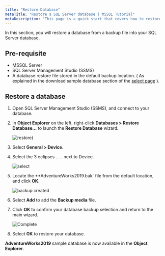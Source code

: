 ```yaml
---
title: "Restore Database"
metaTitle: "Restore a SQL Server database | MSSQL Tutorial"
metaDescription: "This page is a quick start that covers how to restore a database."
---
```


In this section, you will restore a database from a backup file into your SQL Server database.

## Pre-requisite

* MSSQL Server
* SQL Server Management Studio (SSMS)
* A database restore file stored in the default backup location. ( As explained in the download sample database section of the [select page](https://hasura.io/learn/database/microsoft-sql-server/core-concepts/t-sql-statements/4-select/) ).

## Restore a database

1. Open SQL Server Management Studio (SSMS), and connect to your database.
1. In **Object Explorer** on the left, right-click **Databases > Restore Database...** to launch the **Restore Database** wizard.

   ![restore](https://graphql-engine-cdn.hasura.io/learn-hasura/assets/database-mssql/restore/restore-database.png))

1. Select **General > Device**.
1. Select the 3 eclipses `...` next to Device.

    ![select](https://graphql-engine-cdn.hasura.io/learn-hasura/assets/database-mssql/restore/select-backup.png)

1. Locate the **AdventureWorks2019.bak` file from the default location, and click **OK**.

    ![backup created](https://graphql-engine-cdn.hasura.io/learn-hasura/assets/database-mssql/restore/backup-created.png)

1. Select **Add** to add the **Backup media** file.
1. Click **OK** to confirm your database backup selection and return to the main wizard.

    ![Complete](https://graphql-engine-cdn.hasura.io/learn-hasura/assets/database-mssql/restore/complete-restore.png)

1. Select **OK** to restore your database.

**AdventureWorks2019** sample database is now available in the **Object Explorer**.
